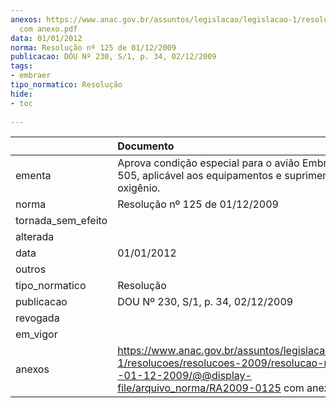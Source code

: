 ```yaml
---
anexos: https://www.anac.gov.br/assuntos/legislacao/legislacao-1/resolucoes/resolucoes-2009/resolucao-no-125-de--01-12-2009/@@display-file/arquivo_norma/RA2009-0125
  com anexo.pdf
data: 01/01/2012
norma: Resolução nº 125 de 01/12/2009
publicacao: DOU Nº 230, S/1, p. 34, 02/12/2009
tags:
- embraer
tipo_normatico: Resolução
hide: 
- toc 
 
---
```


|                    | Documento                                                                                                                                                                  |
|:-------------------|:---------------------------------------------------------------------------------------------------------------------------------------------------------------------------|
| ementa             | Aprova condição especial para o avião Embraer EMB-505, aplicável aos equipamentos e suprimento de oxigênio.                                                                |
| norma              | Resolução nº 125 de 01/12/2009                                                                                                                                             |
| tornada_sem_efeito |                                                                                                                                                                            |
| alterada           |                                                                                                                                                                            |
| data               | 01/01/2012                                                                                                                                                                 |
| outros             |                                                                                                                                                                            |
| tipo_normatico     | Resolução                                                                                                                                                                  |
| publicacao         | DOU Nº 230, S/1, p. 34, 02/12/2009                                                                                                                                         |
| revogada           |                                                                                                                                                                            |
| em_vigor           |                                                                                                                                                                            |
| anexos             | https://www.anac.gov.br/assuntos/legislacao/legislacao-1/resolucoes/resolucoes-2009/resolucao-no-125-de--01-12-2009/@@display-file/arquivo_norma/RA2009-0125 com anexo.pdf |